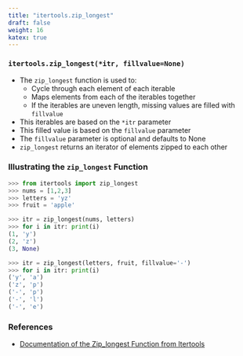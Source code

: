 ```yaml
---
title: "itertools.zip_longest"
draft: false
weight: 16
katex: true
---
```


### `itertools.zip_longest(*itr, fillvalue=None)`
- The `zip_longest` function is used to:
	- Cycle through each element of each iterable
	- Maps elements from each of the iterables together
	- If the iterables are uneven length, missing values are filled with `fillvalue`
- This iterables are based on the `*itr` parameter
- This filled value is based on the `fillvalue` parameter
- The `fillvalue` parameter is optional and defaults to None
- `zip_longest` returns an iterator of elements zipped to each other

### Illustrating the `zip_longest` Function

```python
>>> from itertools import zip_longest
>>> nums = [1,2,3]
>>> letters = 'yz'
>>> fruit = 'apple'

>>> itr = zip_longest(nums, letters)
>>> for i in itr: print(i)
(1, 'y')
(2, 'z')
(3, None)

>>> itr = zip_longest(letters, fruit, fillvalue='-')
>>> for i in itr: print(i)
('y', 'a')
('z', 'p')
('-', 'p')
('-', 'l')
('-', 'e')
```

### References
- [Documentation of the Zip_longest Function from Itertools](https://docs.python.org/3/library/itertools.html#itertools.zip_longest)
